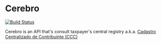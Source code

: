 # Cerebro

[![Build Status](https://travis-ci.org/rflpazini/cerebro.svg?branch=master)](https://travis-ci.org/rflpazini/cerebro)

Cerebro is an API that's consult taxpayer's central registry a.k.a. [Cadastro Centralizado de Contribuinte (CCC)](https://dfe-portal.svrs.rs.gov.br/Cte/Ccc)
